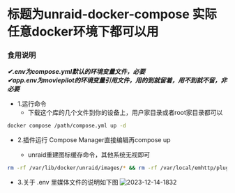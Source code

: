 # 标题为unraid-docker-compose 实际任意docker环境下都可以用
### 食用说明
***✔.env为compose.yml默认的环境变量文件，必要*** \
***✔app.env为moviepilot的环境变量引用文件，用的到就留着，用不到就不留，非必要***
- 1.运行命令
  - 下载这个库的几个文件到你的设备上，用户家目录或者root家目录都可以
```bash
docker compose /path/compose.yml up -d
```
- 2.插件运行 Compose Manager直接编辑再compose up

  - unraid重建图标缓存命令，其他系统无视即可
```bash
rm -rf /var/lib/docker/unraid/images/* && rm -rf /var/local/emhttp/plugins/dynamix.docker.manager/images/* 
```
- 3.关于 .env 里媒体文件的说明如下图
![2023-12-14-1832](https://github.com/leesonaa/unraid-docker-compose/assets/97571961/e7390d58-8ae9-40ea-8562-f1bb2eb01f8d)
